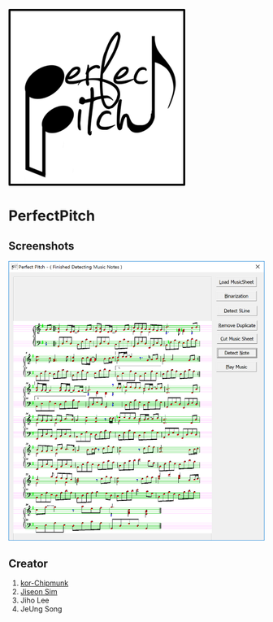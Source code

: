 ![Logo](https://raw.githubusercontent.com/kor-Chipmunk/PerfectPitch-UI/master/image/logo.png)  
  
# PerfectPitch
## Screenshots
![Screenshot](https://raw.githubusercontent.com/kor-Chipmunk/PerfectPitch-UI/master/image/image1.PNG)
 
## Creator
1. [kor-Chipmunk](https://github.com/kor-Chipmunk)
2. [Jiseon Sim](https://github.com/carolsim)
3. Jiho Lee
4. JeUng Song